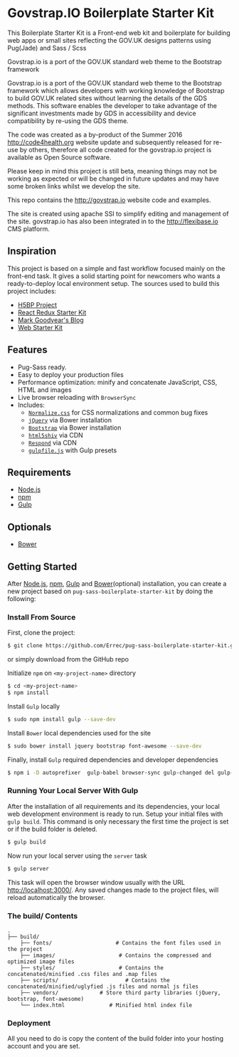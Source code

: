# Govstrap.IO Boilerplate Starter Kit

This Boilerplate Starter Kit is a Front-end web kit and boilerplate for building web apps or small sites reflecting the GOV.UK designs patterns using Pug(Jade) and Sass / Scss

Govstrap.io is a port of the GOV.UK standard web theme to the Bootstrap framework

Govstrap.io is a port of the GOV.UK standard web theme to the Bootstrap framework which allows developers with working knowledge of Bootstrap to build GOV.UK related sites without learning the details of the GDS methods. This software enables the developer to take advantage of the significant investments made by GDS in accessibility and device compatibility by re-using the GDS theme.

The code was created as a by-product of the Summer 2016 <http://code4health.org> website update and subsequently released for re-use by others, therefore all code created for the govstrap.io project is available as Open Source software.

Please keep in mind this project is still beta, meaning things may not be working as expected or will be changed in future updates and may have some broken links whilst we develop the site.

This repo contains the <http://govstrap.io> website code and examples.

The site is created using apache SSI to simplify editing and management of the site. govstrap.io has also been integrated in to the <http://flexibase.io> CMS platform.


## Inspiration

This project is based on a simple and fast workflow focused mainly on the front-end task. It gives a solid starting point for newcomers who wants a ready-to-deploy local environment setup. The sources used to build this project includes:

-   [H5BP Project](https://github.com/h5bp/html5-boilerplate)
-   [React Redux Starter Kit](https://github.com/davezuko/react-redux-starter-kit)
-   [Mark Goodyear's Blog](https://markgoodyear.com/2014/01/getting-started-with-gulp/)
-   [Web Starter Kit](https://github.com/google/web-starter-kit)

## Features

-   Pug-Sass ready.
-   Easy to deploy your production files
-   Performance optimization: minify and concatenate JavaScript, CSS, HTML and images
-   Live browser reloading with `BrowserSync`
-   Includes:
    -   [`Normalize.css`](https://necolas.github.com/normalize.css/) for CSS normalizations and common bug fixes
    -   [`jQuery`](https://jquery.com/) via Bower installation
    -   [`Bootstrap`](http://getbootstrap.com/) via Bower installation
    -   [`html5shiv`](https://github.com/aFarkas/html5shiv) via CDN
    -   [`Respond`](https://github.com/scottjehl/Respond) via CDN
    -   [`gulpfile.js`](http://gulpjs.com/) with Gulp presets

## Requirements

-   [Node.js](https://nodejs.org)
-   [npm](https://www.npmjs.com)
-   [Gulp](http://gulpjs.com/)

## Optionals

-   [Bower](https://bower.io/)

## Getting Started

After [Node.js](https://nodejs.org/en/download/), [npm](https://docs.npmjs.com/getting-started/installing-node), [Gulp](https://github.com/gulpjs/gulp/blob/master/docs/getting-started.md) and [Bower](https://bower.io/#install-bower)(optional) installation, you can create a new project based on `pug-sass-boilerplate-starter-kit` by doing the following:

### Install From Source

First, clone the project:

```bash
$ git clone https://github.com/Errec/pug-sass-boilerplate-starter-kit.git <my-project-name>
```
or simply download from the GitHub repo

Initialize `npm` on `<my-project-name>` directory

```bash
$ cd <my-project-name>
$ npm install
```

Install `Gulp` locally

```bash
$ sudo npm install gulp --save-dev
```

Install `Bower` local dependencies used for the site

```bash
$ sudo bower install jquery bootstrap font-awesome --save-dev
```

Finally, install `Gulp` required dependencies and developer dependencies

```bash
$ npm i -D autoprefixer  gulp-babel browser-sync gulp-changed del gulp-eslint gulp-include gulp-imagemin gulp-pug minimist gulp-cssnano gulp-postcss gulp-rename gulp-sass run-sequence gulp-uglify gulp-plumber gulp-util graceful-fs minimatch
```


### Running Your Local Server With Gulp

After the installation of all requirements and its dependencies, your local web development environment is ready to run. Setup your initial files with `gulp build`. This command is only necessary the first time the project is set or if the build folder is deleted.

```bash
$ gulp build
```

Now run your local server using the `server` task

```bash
$ gulp server
```

This task will open the browser window usually with the URL <http://localhost:3000/>. Any saved changes made to the project files, will reload automatically the browser.


### The build/ Contents

    .
    ├── build/
        ├── fonts/                    # Contains the font files used in the project
        ├── images/                    # Contains the compressed and optimized image files
        ├── styles/                    # Contains the concatenated/minified .css files and .map files
        ├── scripts/                     # Contains the concatenated/minified/uglyfied .js files and normal js files
        ├── vendors/             # Store third party libraries (jQuery, bootstrap, font-awesome)
        └── index.html              # Minified html index file

### Deployment

All you need to do is copy the content of the build folder into your hosting account and you are set.
